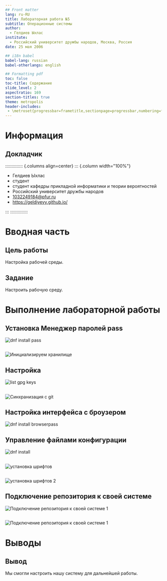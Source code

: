 ```yaml
---
## Front matter
lang: ru-RU
title: Лабораторная работа №5
subtitle: Операционные системы
author:
  - Гелдиев Ыхлас
institute:
  - Российский университет дружбы народов, Москва, Россия
date: 25 мая 2006

## i18n babel
babel-lang: russian
babel-otherlangs: english

## Formatting pdf
toc: false
toc-title: Содержание
slide_level: 2
aspectratio: 169
section-titles: true
theme: metropolis
header-includes:
 - \metroset{progressbar=frametitle,sectionpage=progressbar,numbering=fraction}
---
```


# Информация

## Докладчик

:::::::::::::: {.columns align=center}
::: {.column width="100%"}

  * Гелдиев Ыхлас
  * студент
  * студент кафедры прикладной информатики и теории вероятностей
  * Российский университет дружбы народов
  * [1032249184@pfur.ru](mailto:1032249184@pfur.ru)
  * <https://geldiyevy.github.io/>

:::
::::::::::::::

# Вводная часть

## Цель работы

Настройка рабочей среды.

## Задание

Настроить рабочую среду.

# Выполнение лабораторной работы

## Установка Менеджер паролей pass

![`dnf install pass`](image/dnf_install_pass.png)

##

![Инициализируем хранилище](image/pass_init.png)

## Настройка

![list gpg keys](image/gpg_list_keys.png)

##

![Синхранизация с git](image/pass_git_init.png)

## Настройка интерфейса с броузером

![`dnf install browserpass`](image/dnf_install_browserpass.png)

## Управление файлами конфигурации

![`dnf install`](image/dnf-install_alot.png)

##

![установка шрифтов](image/install_font-1.png)

##

![установка шрифтов 2](image/install_font-2.png)

## Подключение репозитория к своей системе

![Подключение репозитория к своей системе 1](image/connect_repo_to_the_sys-1.png)

##

![Подключение репозитория к своей системе 1](image/connect_repo_to_the_sys-2.png)

# Выводы

## Вывод

Мы смогли настроить нашу систему для дальнейшей работы.

